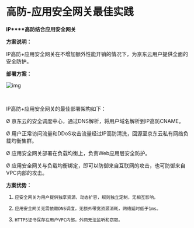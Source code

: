 # 高防-应用安全网关最佳实践


**IP****高防结合应用安全网关**

**方案说明：**

IP高防+应用安全网关在不增加额外性能开销的情况下，为京东云用户提供全面的安全防护。

 

**部署方案：**

![img](https://img1.jcloudcs.com/cms/c7a75244-9169-43a6-9059-70ff4240947920180413181942.png) 

​                                                  

IP高防+应用安全网关的最佳部署架构如下：

Ø  京东云的安全调度中心，通过DNS解析，将用户域名解析到IP高防CNAME。

Ø  用户正常访问流量和DDoS攻击流量经过IP高防清洗，回源至京东云私有网络负载均衡集群。

Ø  应用安全网关部署在负载均衡上，负责Web应用层安全防护。

Ø  应用安全网关与负载均衡绑定，即可以防御来自互联网的攻击，也可防御来自VPC内部的攻击。

 

**方案优势：**

1.     应安全网关为用户提供独享资源，动态扩容，规则独立定制，无相互影响。

2.     应用安全网关无需依赖DNS调度，无额外带宽资源消耗，网络延时低于1ms。

3.     HTTPS证书保存在用户VPC内部，外网无法监听和窃取。

 